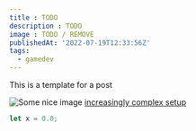 ```yaml
---
title : TODO
description : TODO
image : TODO / REMOVE 
publishedAt: '2022-07-19T12:33:56Z'
tags: 
  - gamedev
---
```


This is a template for a post

![Some nice image]({{PUBLIC}}/images/IMAGE.webp)
[increasingly complex setup](https://www.google.dk)

```rust
let x = 0.0;
```

